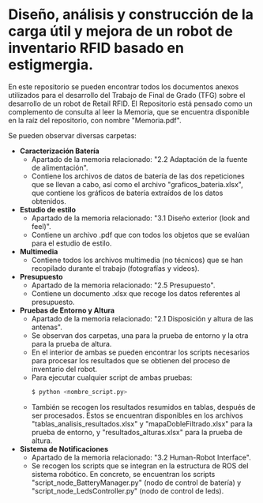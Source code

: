 # Diseño, análisis y construcción de la carga útil y mejora de un robot de inventario RFID basado en estigmergia.

En este repositorio se pueden encontrar todos los documentos anexos utilizados para el desarrollo del Trabajo de Final de Grado (TFG) sobre el desarrollo de un robot de Retail RFID. El Repositorio está pensado como un complemento de consulta al leer la Memoria, que se encuentra disponible en la raíz del repositorio, con nombre "Memoria.pdf".

Se pueden observar diversas carpetas:
  - **Caracterización Batería**
    - Apartado de la memoria relacionado: "2.2 Adaptación de la fuente de alimentación".
    - Contiene los archivos de datos de batería de las dos repeticiones que se llevan a cabo, así como el archivo "graficos_bateria.xlsx", que contiene los gráficos de batería extraídos de los datos obtenidos.
  - **Estudio de estilo**
    - Apartado de la memoria relacionado: "3.1 Diseño exterior (look and feel)".
    - Contiene un archivo .pdf que con todos los objetos que se evalúan para el estudio de estilo.
  - **Multimedia**
    - Contiene todos los archivos multimedia (no técnicos) que se han recopilado durante el trabajo (fotografías y videos).
   - **Presupuesto**
     - Apartado de la memoria relacionado: "2.5 Presupuesto".
     - Contiene un documento .xlsx que recoge los datos referentes al presupuesto.
   - **Pruebas de Entorno y Altura**
     - Apartado de la memoria relacionado: "2.1 Disposición y altura de las antenas".
     - Se observan dos carpetas, una para la prueba de entorno y la otra para la prueba de altura.
     - En el interior de ambas se pueden encontrar los scripts necesarios para procesar los resultados que se obtienen del proceso de inventario del robot.
     - Para ejecutar cualquier script de ambas pruebas:
       ```sh
       $ python <nombre_script.py>
       ```
      - También se recogen los resultados resumidos en tablas, después de ser procesados. Estos se encuentran disponibles en los archivos "tablas_analisis_resultados.xlsx" y "mapaDobleFiltrado.xlsx" para la prueba de entorno, y "resultados_alturas.xlsx" para la prueba de altura.
 - **Sistema de Notificaciones**
    - Apartado de la memoria relacionado: "3.2 Human-Robot Interface".
    - Se recogen los scripts que se integran en la estructura de ROS del sistema robótico. En concreto, se encuentran los scripts "script_node_BatteryManager.py" (nodo de control de batería) y "script_node_LedsController.py" (nodo de control de leds).
